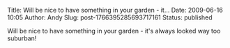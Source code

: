Title: Will be nice to have something in your garden - it...
Date: 2009-06-16 10:05
Author: Andy
Slug: post-1766395285693717161
Status: published

Will be nice to have something in your garden - it's always looked way too suburban!
